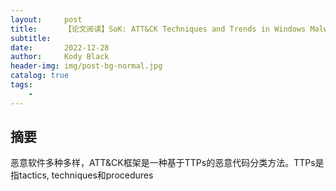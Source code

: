 ```yaml
---
layout:     post
title:      【论文阅读】SoK: ATT&CK Techniques and Trends in Windows Malware
subtitle:   
date:       2022-12-28
author:     Kody Black
header-img: img/post-bg-normal.jpg
catalog: true
tags:
    - 
---
```


## 摘要

恶意软件多种多样，ATT&CK框架是一种基于TTPs的恶意代码分类方法。TTPs是指tactics, techniques和procedures
